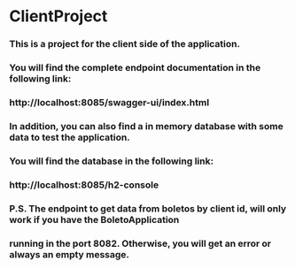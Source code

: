 # ClientProject
### This is a project for the client side of the application.

### You will find the complete endpoint documentation in the following link:
### http://localhost:8085/swagger-ui/index.html

### In addition, you can also find a in memory database with some data to test the application.
### You will find the database in the following link:

### http://localhost:8085/h2-console

### P.S. The endpoint to get data from boletos by client id, will only work if you have the BoletoApplication
### running in the port 8082. Otherwise, you will get an error or always an empty message.
